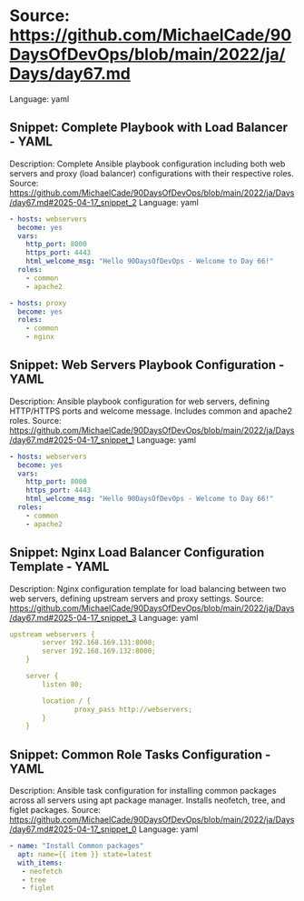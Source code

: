 # Source: https://github.com/MichaelCade/90DaysOfDevOps/blob/main/2022/ja/Days/day67.md
Language: yaml

## Snippet: Complete Playbook with Load Balancer - YAML
Description: Complete Ansible playbook configuration including both web servers and proxy (load balancer) configurations with their respective roles.
Source: https://github.com/MichaelCade/90DaysOfDevOps/blob/main/2022/ja/Days/day67.md#2025-04-17_snippet_2
Language: yaml

```yaml
- hosts: webservers
  become: yes
  vars:
    http_port: 8000
    https_port: 4443
    html_welcome_msg: "Hello 90DaysOfDevOps - Welcome to Day 66!"
  roles:
    - common
    - apache2

- hosts: proxy 
  become: yes
  roles: 
    - common
    - nginx
```

## Snippet: Web Servers Playbook Configuration - YAML
Description: Ansible playbook configuration for web servers, defining HTTP/HTTPS ports and welcome message. Includes common and apache2 roles.
Source: https://github.com/MichaelCade/90DaysOfDevOps/blob/main/2022/ja/Days/day67.md#2025-04-17_snippet_1
Language: yaml

```yaml
- hosts: webservers
  become: yes
  vars:
    http_port: 8000
    https_port: 4443
    html_welcome_msg: "Hello 90DaysOfDevOps - Welcome to Day 66!"
  roles:
    - common
    - apache2
```

## Snippet: Nginx Load Balancer Configuration Template - YAML
Description: Nginx configuration template for load balancing between two web servers, defining upstream servers and proxy settings.
Source: https://github.com/MichaelCade/90DaysOfDevOps/blob/main/2022/ja/Days/day67.md#2025-04-17_snippet_3
Language: yaml

```yaml
upstream webservers {
        server 192.168.169.131:8000;
        server 192.168.169.132:8000;
    }

    server {
        listen 80;

        location / {   
                proxy_pass http://webservers;
        }
    }
```

## Snippet: Common Role Tasks Configuration - YAML
Description: Ansible task configuration for installing common packages across all servers using apt package manager. Installs neofetch, tree, and figlet packages.
Source: https://github.com/MichaelCade/90DaysOfDevOps/blob/main/2022/ja/Days/day67.md#2025-04-17_snippet_0
Language: yaml

```yaml
- name: "Install Common packages"
  apt: name={{ item }} state=latest
  with_items:
   - neofetch
   - tree
   - figlet
```